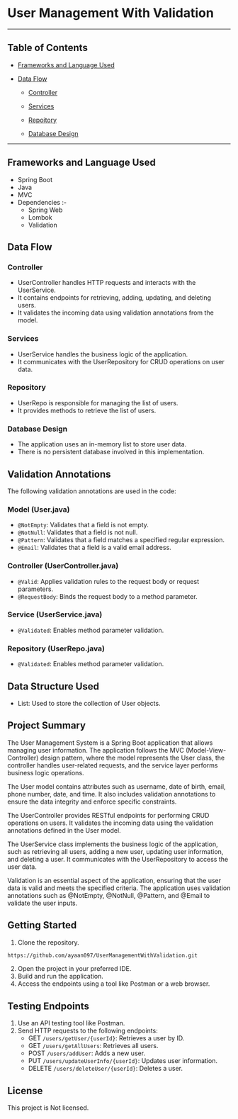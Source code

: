 # User Management With Validation
---

## Table of Contents
- [Frameworks and Language Used](#frameworks-and-language-used)

- [Data Flow](#data-flow)

  - [Controller](#controller)

  - [Services](#services)
  - [Repoitory](#repository)
  - [Database Design](#database-design)

___

## Frameworks and Language Used
- Spring Boot
- Java
- MVC
- Dependencies :- 
  - Spring Web
  - Lombok
  - Validation

## Data Flow

### Controller
- UserController handles HTTP requests and interacts with the UserService.
- It contains endpoints for retrieving, adding, updating, and deleting users.
- It validates the incoming data using validation annotations from the model.

### Services
- UserService handles the business logic of the application.
- It communicates with the UserRepository for CRUD operations on user data.

### Repository
- UserRepo is responsible for managing the list of users.
- It provides methods to retrieve the list of users.

### Database Design
- The application uses an in-memory list to store user data.
- There is no persistent database involved in this implementation.

## Validation Annotations

The following validation annotations are used in the code:

### Model (User.java)

- `@NotEmpty`: Validates that a field is not empty.
- `@NotNull`: Validates that a field is not null.
- `@Pattern`: Validates that a field matches a specified regular expression.
- `@Email`: Validates that a field is a valid email address.

### Controller (UserController.java)

- `@Valid`: Applies validation rules to the request body or request parameters.
- `@RequestBody`: Binds the request body to a method parameter.

### Service (UserService.java)

- `@Validated`: Enables method parameter validation.

### Repository (UserRepo.java)

- `@Validated`: Enables method parameter validation.

## Data Structure Used
- List: Used to store the collection of User objects.

## Project Summary
The User Management System is a Spring Boot application that allows managing user information. The application follows the MVC (Model-View-Controller) design pattern, where the model represents the User class, the controller handles user-related requests, and the service layer performs business logic operations.

The User model contains attributes such as username, date of birth, email, phone number, date, and time. It also includes validation annotations to ensure the data integrity and enforce specific constraints.

The UserController provides RESTful endpoints for performing CRUD operations on users. It validates the incoming data using the validation annotations defined in the User model.

The UserService class implements the business logic of the application, such as retrieving all users, adding a new user, updating user information, and deleting a user. It communicates with the UserRepository to access the user data.

Validation is an essential aspect of the application, ensuring that the user data is valid and meets the specified criteria. The application uses validation annotations such as @NotEmpty, @NotNull, @Pattern, and @Email to validate the user inputs.

## Getting Started
1. Clone the repository. 
```bash
https://github.com/ayaan097/UserManagementWithValidation.git
```
2. Open the project in your preferred IDE.
3. Build and run the application.
4. Access the endpoints using a tool like Postman or a web browser.

## Testing Endpoints
1. Use an API testing tool like Postman.
2. Send HTTP requests to the following endpoints:
   - GET `/users/getUser/{userId}`: Retrieves a user by ID.
   - GET `/users/getAllUsers`: Retrieves all users.
   - POST `/users/addUser`: Adds a new user.
   - PUT `/users/updateUserInfo/{userId}`: Updates user information.
   - DELETE `/users/deleteUser/{userId}`: Deletes a user.

## License
This project is Not licensed.
